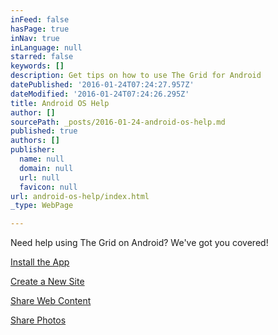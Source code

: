 ```yaml
---
inFeed: false
hasPage: true
inNav: true
inLanguage: null
starred: false
keywords: []
description: Get tips on how to use The Grid for Android
datePublished: '2016-01-24T07:24:27.957Z'
dateModified: '2016-01-24T07:24:26.295Z'
title: Android OS Help
author: []
sourcePath: _posts/2016-01-24-android-os-help.md
published: true
authors: []
publisher:
  name: null
  domain: null
  url: null
  favicon: null
url: android-os-help/index.html
_type: WebPage

---
```

Need help using The Grid on Android? We've got you covered!

[Install the App][0]

[Create a New Site][1]

[Share Web Content][2]

[Share Photos][3]

[0]: https://www.iorad.com/5253/17321/Install-and-Activate-The-Grid-for-Android
[1]: https://www.iorad.com/5253/17334/Create-a-New-Site-on-Android
[2]: https://www.iorad.com/5253/17461/Share-Content-from-the-Web
[3]: https://www.iorad.com/5253/17463/Share-a-Photo-with-Android